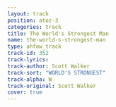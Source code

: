 ```yaml
---
layout: track
position: atoz-3
categories: track
title: The World's Strongest Man
name: the-world-s-strongest-man
type: ahfow_track
track-id: 352
track-lyrics: 
track-author: Scott Walker
track-sort: "WORLD'S STRONGEST"
track-alpha: W
track-original: Scott Walker
cover: true
---
```

